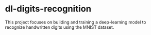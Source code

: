 # dl-digits-recognition
This project focuses on building and training a deep-learning model to recognize handwritten digits using the MNIST dataset.
